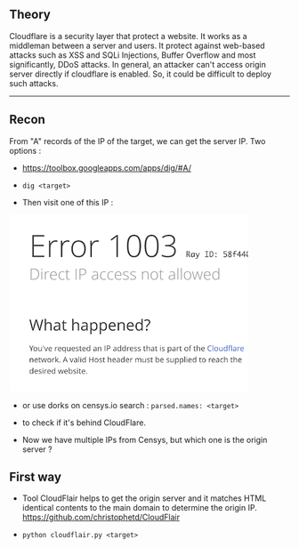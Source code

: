 ## Theory

Cloudflare is a security layer that protect a website. It works as a middleman between a server and users. It protect against web-based attacks such as XSS and SQLi Injections, Buffer Overflow and most significantly, DDoS attacks. In general, an attacker can't access origin server directly if cloudflare is enabled. So, it could be difficult to deploy such attacks.

---

## Recon

From "A" records of the IP of the target, we can get the server IP.
Two options : 
- https://toolbox.googleapps.com/apps/dig/#A/
- `dig <target>`

- Then visit one of this IP :

![aa23979c25d7ea5da749173344d9ce47.png](../_resources/afba4450c2e444499a140ae7a32abb5d.png)

- or use dorks on censys.io search : 
`parsed.names: <target>`

- to check if it's behind CloudFlare.

- Now we have multiple IPs from Censys, but which one is the origin server ?

## First way

- Tool CloudFlair helps to get the origin server and it matches HTML identical contents to the main domain to determine the origin IP.
https://github.com/christophetd/CloudFlair

- `python cloudflair.py <target>`





